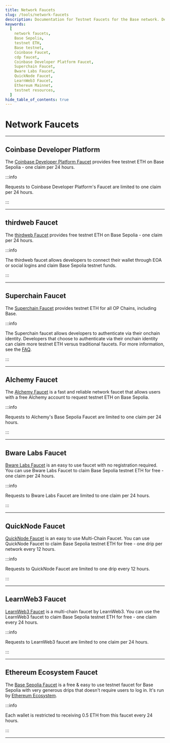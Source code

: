 ```yaml
---
title: Network Faucets
slug: /tools/network-faucets
description: Documentation for Testnet Faucets for the Base network. Details how to obtain Base testnet ETH.
keywords:
  [
    network faucets,
    Base Sepolia,
    testnet ETH,
    Base testnet,
    Coinbase Faucet,
    cdp faucet,
    Coinbase Developer Platform Faucet,
    Superchain Faucet,
    Bware Labs Faucet,
    QuickNode Faucet,
    LearnWeb3 Faucet,
    Ethereum Mainnet,
    testnet resources,
  ]
hide_table_of_contents: true
---
```


# Network Faucets

---

## Coinbase Developer Platform

The [Coinbase Developer Platform Faucet](https://portal.cdp.coinbase.com/products/faucet) provides free testnet ETH on Base Sepolia - one claim per 24 hours.

:::info

Requests to Coinbase Developer Platform's Faucet are limited to one claim per 24 hours.

:::

---

## thirdweb Faucet

The [thirdweb Faucet](https://thirdweb.com/base-sepolia-testnet) provides free testnet ETH on Base Sepolia - one claim per 24 hours.

:::info

The thirdweb faucet allows developers to connect their wallet through EOA or social logins and claim Base Sepolia testnet funds.

:::

---

## Superchain Faucet

The [Superchain Faucet](https://app.optimism.io/faucet) provides testnet ETH for all OP Chains, including Base.

:::info

The Superchain faucet allows developers to authenticate via their onchain identity. Developers that choose to authenticate via their onchain identity can claim more testnet ETH versus traditional faucets. For more information, see the [FAQ](https://app.optimism.io/faucet).

:::

---

## Alchemy Faucet

The [Alchemy Faucet](https://basefaucet.com/) is a fast and reliable network faucet that allows users with a free Alchemy account to request testnet ETH on Base Sepolia.

:::info

Requests to Alchemy's Base Sepolia Faucet are limited to one claim per 24 hours.

:::

---

## Bware Labs Faucet

[Bware Labs Faucet](https://bwarelabs.com/faucets) is an easy to use faucet with no registration required. You can use Bware Labs Faucet to claim Base Sepolia testnet ETH for free - one claim per 24 hours.

:::info

Requests to Bware Labs Faucet are limited to one claim per 24 hours.

:::

---

## QuickNode Faucet

[QuickNode Faucet](https://faucet.quicknode.com/drip) is an easy to use Multi-Chain Faucet. You can use QuickNode Faucet to claim Base Sepolia testnet ETH for free - one drip per network every 12 hours.

:::info

Requests to QuickNode Faucet are limited to one drip every 12 hours.

:::

---

## LearnWeb3 Faucet

[LearnWeb3 Faucet](https://learnweb3.io/faucets/base_sepolia) is a multi-chain faucet by LearnWeb3. You can use the LearnWeb3 faucet to claim Base Sepolia testnet ETH for free - one claim every 24 hours.

:::info

Requests to LearnWeb3 faucet are limited to one claim per 24 hours.

:::

---

## Ethereum Ecosystem Faucet

The [Base Sepolia Faucet](https://www.ethereum-ecosystem.com/faucets/base-sepolia) is a free & easy to use testnet faucet for Base Sepolia with very generous drips that doesn't require users to log in. It's run by [Ethereum Ecosystem](https://www.ethereum-ecosystem.com).

:::info

Each wallet is restricted to receiving 0.5 ETH from this faucet every 24 hours.

:::

---

